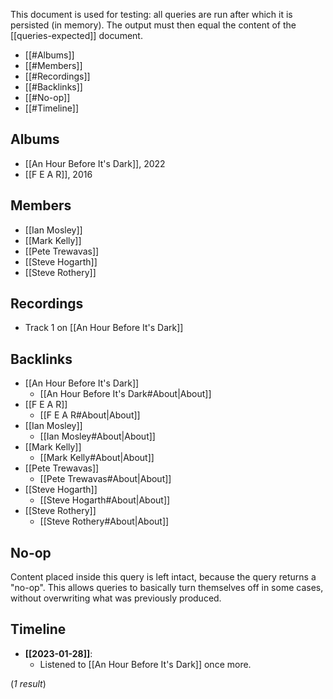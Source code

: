 This document is used for testing: all queries are run after which it is persisted (in memory). The output must then equal the content of the [[queries-expected]] document.

<!--query:toc-->
- [[#Albums]]
- [[#Members]]
- [[#Recordings]]
- [[#Backlinks]]
- [[#No-op]]
- [[#Timeline]]
<!--/query-->

## Albums

<!--query:albums
artist: Marillion
-->
- [[An Hour Before It's Dark]], 2022
- [[F E A R]], 2016
<!--/query-->

## Members

<!--query:members
artist: Marillion
-->
- [[Ian Mosley]]
- [[Mark Kelly]]
- [[Pete Trewavas]]
- [[Steve Hogarth]]
- [[Steve Rothery]]
<!--/query-->

## Recordings

<!--query:recordings
song: Be Hard On Yourself
-->
- Track 1 on [[An Hour Before It's Dark]]
<!--/query-->

## Backlinks

<!--query:backlinks
document: Marillion
-->
- [[An Hour Before It's Dark]]
    - [[An Hour Before It's Dark#About|About]]
- [[F E A R]]
    - [[F E A R#About|About]]
- [[Ian Mosley]]
    - [[Ian Mosley#About|About]]
- [[Mark Kelly]]
    - [[Mark Kelly#About|About]]
- [[Pete Trewavas]]
    - [[Pete Trewavas#About|About]]
- [[Steve Hogarth]]
    - [[Steve Hogarth#About|About]]
- [[Steve Rothery]]
    - [[Steve Rothery#About|About]]
<!--/query-->

## No-op

<!--query:noop-->
Content placed inside this query is left intact, because the query returns a
"no-op". This allows queries to basically turn themselves off in some cases,
without overwriting what was previously produced.
<!--/query-->

## Timeline

<!--query:timeline
document: "An Hour Before It's Dark"
-->
- **[[2023-01-28]]**:
    - Listened to [[An Hour Before It's Dark]] once more.

(*1 result*)
<!--/query-->
